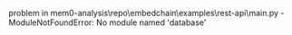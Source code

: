 problem in mem0-analysis\repo\embedchain\examples\rest-api\main.py - ModuleNotFoundError: No module named 'database'

